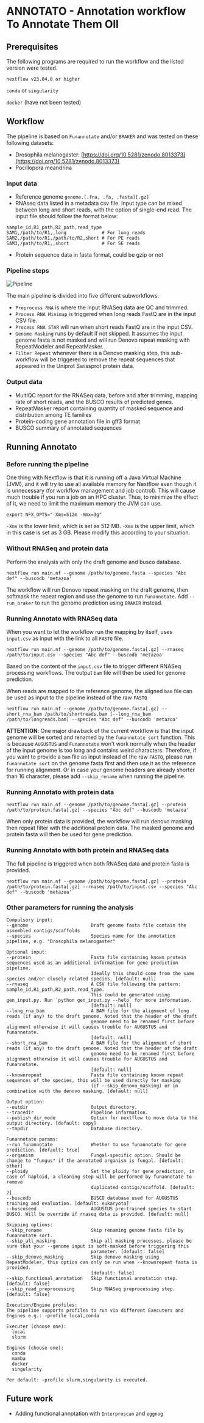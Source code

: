 # ANNOTATO - Annotation workflow To Annotate Them Oll

## Prerequisites

The following programs are required to run the workflow and the listed version were tested. 

`nextflow v23.04.0 or higher`

`conda` or `singularity`

`docker` (have not been tested)

## Workflow

The pipeline is based on `Funannotate` and/or `BRAKER` and was tested on these following datasets: 
- Drosophila melanogaster: [https://doi.org/10.5281/zenodo.8013373](https://doi.org/10.5281/zenodo.8013373)
- Pocillopora meandrina

### Input data

- Reference genome `genome.[.fna, .fa, .fasta][.gz]`
- RNAseq data listed in a metadata csv file. Input type can be mixed between long and short reads, with the option of single-end read. The input file should follow the format below:

```
sample_id,R1_path,R2_path,read_type
SAM1,/path/to/R1,,long             # For long reads
SAM2,/path/to/R1,/path/to/R2,short # For PE reads
SAM3,/path/to/R1,,short            # For SE reads
```

- Protein sequence data in fasta format, could be gzip or not

### Pipeline steps

![Pipeline](./assets/images/annotato-workflow.drawio.svg)

The main pipeline is divided into five different subworkflows.
- `Preprocess RNA` is where the input RNASeq data are QC and trimmed.
- `Process RNA Minimap` is triggered when long reads FastQ are in the input CSV file.
- `Process RNA STAR` will run when short reads FastQ are in the input CSV.
- `Genome Masking` runs by default if not skipped. It assumes the input genome fasta is not masked and will run Denovo repeat masking with RepeatModeler and RepeatMasker.
- `Filter Repeat` whenever there is a Denovo masking step, this sub-workflow will be triggered to remove the repeat sequences that appeared in the Uniprot Swissprot protein data. 

### Output data

- MultiQC report for the RNASeq data, before and after trimming, mapping rate of short reads, and the BUSCO results of predicted genes.
- RepeatMasker report containing quantity of masked sequence and distribution among TE families
- Protein-coding gene annotation file in gff3 format
- BUSCO summary of annotated sequences

## Running Annotato

### Before running the pipeline

One thing with Nextflow is that it is running off a Java Virtual Machine (JVM), and it will try to use all available memory for Nextflow even though it is unnecessary (for workflow management and job control). This will cause much trouble if you run a job on an HPC cluster. Thus, to minimize the effect of it, we need to limit the maximum memory the JVM can use.

```
export NFX_OPTS="-Xms=512m -Xmx=3g"
```

`-Xms` is the lower limit, which is set as 512 MB.
`-Xmx` is the upper limit, which in this case is set as 3 GB.
Please modify this according to your situation.

### Without RNASeq and protein data

Perform the analysis with only the draft genome and busco database.

```
nextflow run main.nf --genome /path/to/genome.fasta --species "Abc def" --buscodb 'metazoa' 
```

The workflow will run Denovo repeat masking on the draft genome, then softmask the repeat region and use the genome to run `funannotate`. Add `--run_braker` to run the genome prediction using `BRAKER` instead.

### Running Annotato with RNASeq data

When you want to let the workflow run the mapping by itself, uses `input.csv` as input with the link to all `FASTQ` file.

```
nextflow run main.nf --genome /path/to/genome.fasta[.gz] --rnaseq /path/to/input.csv --species "Abc def" --buscodb 'metazoa' 
```

Based on the content of the `input.csv` file to trigger different RNASeq processing workflows. The output `bam` file will then be used for genome prediction.

When reads are mapped to the reference genome, the aligned `bam` file can be used as input to the pipeline instead of the raw `FASTQ`

```
nextflow run main.nf --genome /path/to/genome.fasta[.gz] --short_rna_bam /path/to/shortreads.bam [--long_rna_bam /path/to/longreads.bam] --species "Abc def" --buscodb 'metazoa' 
```

**ATTENTION**: One major drawback of the current workflow is that the input genome will be sorted and renamed by the `funannotate sort` function. This is because `AUGUSTUS` and `Funannotate` won't work normally when the header of the input genome is too long and contains weird characters. Therefore, if you want to provide a `bam` file as input instead of the raw `FASTQ`, please run `funannotate sort` on the genome fasta first and then use it as the reference for running alignment. Or in case your genome headers are already shorter than 16 character, please add `--skip_rename` when running the pipeline.

### Running Annotato with protein data

```
nextflow run main.nf --genome /path/to/genome.fasta[.gz] --protein /path/to/protein.fasta[.gz] --species "Abc def" --buscodb 'metazoa' 
```

When only protein data is provided, the workflow will run denovo masking then repeat filter with the additional protein data. The masked genome and protein fasta will then be used for gene prediction.

### Running Annotato with both protein and RNASeq data

The full pipeline is triggered when both RNASeq data and protein fasta is provided.

```
nextflow run main.nf --genome /path/to/genome.fasta[.gz] --protein /path/to/protein.fasta[.gz] --rnaseq /path/to/input.csv --species "Abc def" --buscodb 'metazoa' 
```

### Other parameters for running the analysis

```
Compulsory input:
--genome                       Draft genome fasta file contain the assembled contigs/scaffolds
--species                      Species name for the annotation pipeline, e.g. "Drosophila melanogaster"

Optional input:
--protein                      Fasta file containing known protein sequences used as an additional information for gene prediction pipeline.
                               Ideally this should come from the same species and/or closely related species. [default: null]
--rnaseq                       A CSV file following the pattern: sample_id,R1_path,R2_path,read_type.
                               This could be generated using gen_input.py. Run `python gen_input.py --help` for more information. 
                               [default: null]
--long_rna_bam                 A BAM file for the alignment of long reads (if any) to the draft genome. Noted that the header of the draft
                               genome need to be renamed first before alignment otherwise it will causes trouble for AUGUSTUS and funannotate. 
                               [default: null]
--short_rna_bam                A BAM file for the alignment of short reads (if any) to the draft genome. Noted that the header of the draft 
                               genome need to be renamed first before alignment otherwise it will causes trouble for AUGUSTUS and funannotate. 
                               [default: null]
--knownrepeat                  Fasta file containing known repeat sequences of the species, this will be used directly for masking 
                               (if --skip_denovo_masking) or in combination with the denovo masking. [default: null]

Output option:
--outdir                       Output directory. 
--tracedir                     Pipeline information. 
--publish_dir_mode             Option for nextflow to move data to the output directory. [default: copy]
--tmpdir                       Database directory. 

Funannotate params:
--run_funannotate              Whether to use funannotate for gene prediction. [default: true]
--organism                     Fungal-specific option. Should be change to "fungus" if the annotated organism is fungal. [default: other]
--ploidy                       Set the ploidy for gene prediction, in case of haploid, a cleaning step will be performed by funannotate to remove
                               duplicated contigs/scaffold. [default: 2]
--buscodb                      BUSCO database used for AUGUSTUS training and evaluation. [default: eukaryota]
--buscoseed                    AUGUSTUS pre-trained species to start BUSCO. Will be override if rnaseq data is provided. [default: null]

Skipping options:
--skip_rename                  Skip renaming genome fasta file by funannotate sort. 
--skip_all_masking             Skip all masking processes, please be sure that your --genome input is soft-masked before triggering this 
                               parameter. [default: false]
--skip_denovo_masking          Skip denovo masking using RepeatModeler, this option can only be run when --knownrepeat fasta is provided. 
                               [default: false]
--skip_functional_annotation   Skip functional annotation step. [default: false]
--skip_read_preprocessing      Skip RNASeq preprocessing step. [default: false]

Execution/Engine profiles:
The pipeline supports profiles to run via different Executers and Engines e.g.: -profile local,conda

Executer (choose one):
  local
  slurm

Engines (choose one):
  conda
  mamba
  docker
  singularity

Per default: -profile slurm,singularity is executed.
```

## Future work
- Adding functional annotation with `Interproscan` and `eggnog`